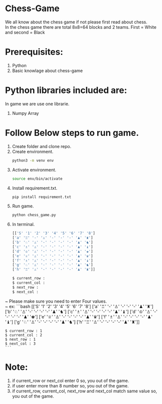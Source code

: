 # Chess-Game

We all know about the chess game if not please first read about chess.  
In the chess game there are total 8x8=64 blocks and 2 teams. First = White and second = Black

# Prerequisites:
 1. Python
 2. Basic knowlage about chess-game

# Python libraries included are:
In game we are use one librarie.
 1. Numpy Array

# Follow Below steps to run game.
 1. Create folder and clone repo.
 2. Create environment.
    ```bash
    python3 -m venv env
    ```
 3. Activate environment.
    ```bash
    source env/bin/activate
    ```
 4. Install requirement.txt.
    ```bash
    pip install requirement.txt
    ```
 5. Run game.
    ```bash
    python chess_game.py
    ```
 6. In terminal.
    ```bash
    [['S' '1' '2' '3' '4' '5' '6' '7' '8']
    ['a' '♖' '-' '♙' '-' '-' '-' '♟' '♜']
    ['b' '♘' '♙' '-' '-' '-' '-' '♟' '♞']
    ['c' '♗' '♙' '-' '-' '-' '-' '♟' '♝']
    ['d' '♔' '♙' '-' '-' '-' '-' '♟' '♚']
    ['e' '♕' '♙' '-' '-' '-' '-' '♟' '♛']
    ['f' '♗' '♙' '-' '-' '-' '-' '♟' '♝']
    ['g' '♘' '♙' '-' '-' '-' '-' '♟' '♞']
    ['h' '♖' '♙' '-' '-' '-' '-' '♟' '♜']]

    $ current_row : 
    $ current_col :
    $ next_row :
    $ next_col :
    ```
~ Please make sure you need to enter Four values.\
~ ex: 
    ```bash
    [['S' '1' '2' '3' '4' '5' '6' '7' '8']
    ['a' '♖' '-' '♙' '-' '-' '-' '♟' '♜']
    ['b' '♘' '♙' '-' '-' '-' '-' '♟' '♞']
    ['c' '♗' '♙' '-' '-' '-' '-' '♟' '♝']
    ['d' '♔' '♙' '-' '-' '-' '-' '♟' '♚']
    ['e' '♕' '♙' '-' '-' '-' '-' '♟' '♛']
    ['f' '♗' '♙' '-' '-' '-' '-' '♟' '♝']
    ['g' '♘' '♙' '-' '-' '-' '-' '♟' '♞']
    ['h' '♖' '♙' '-' '-' '-' '-' '♟' '♜']]
   
    $ current_row : 1
    $ current_col : 2
    $ next_row : 1
    $ next_col : 3
    ```
# Note: 

 1. if current_row or next_col enter 0 so, you out of the game.
 2. if user enter more than 8 number so, you out of the game.
 3. if current_row, current_col, next_row and next_col match same value so, you out of the game.
